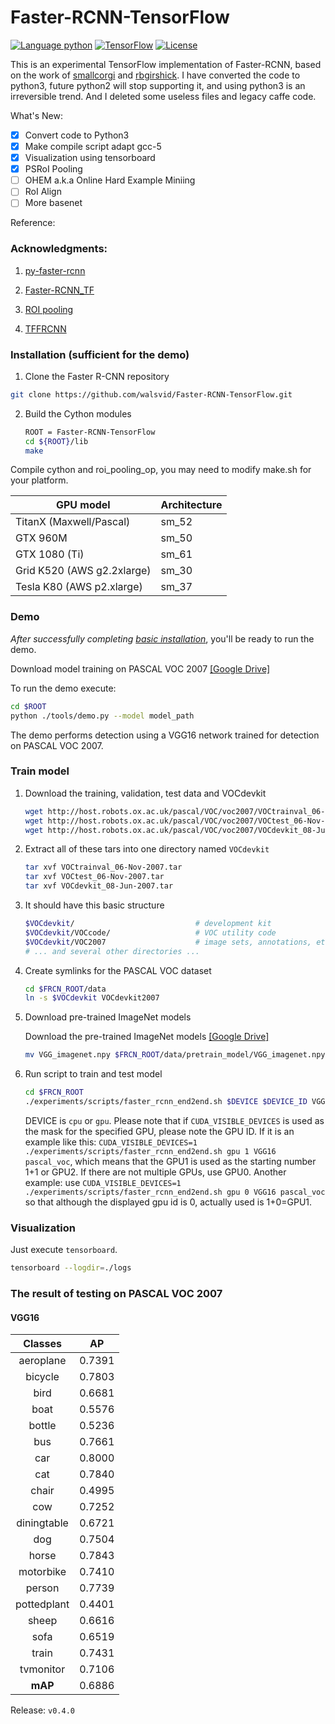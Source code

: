 # Faster-RCNN-TensorFlow
[![Language python](https://img.shields.io/badge/python-3.5%2C%203.6-blue.svg)](https://www.python.org) [![TensorFlow](https://img.shields.io/badge/tensorflow-1.3-orange.svg)](https://www.tensorflow.org) [![License](https://img.shields.io/badge/license-MIT-000000.svg)](https://opensource.org/licenses/MIT) 


This is an experimental TensorFlow implementation of Faster-RCNN, based on the work of [smallcorgi](https://github.com/smallcorgi/Faster-RCNN_TF) and [rbgirshick](https://github.com/rbgirshick/py-faster-rcnn). I have converted the code to python3, future python2 will stop supporting it, and using python3 is an irreversible trend. And I deleted some useless files and legacy caffe code.

What's New:
- [x] Convert code to Python3
- [x] Make compile script adapt gcc-5
- [x] Visualization using tensorboard
- [x] PSRoI Pooling
- [ ] OHEM a.k.a Online Hard Example Miniing
- [ ] RoI Align
- [ ] More basenet

Reference:
### Acknowledgments: 

1. [py-faster-rcnn](https://github.com/rbgirshick/py-faster-rcnn)

2. [Faster-RCNN_TF](https://github.com/smallcorgi/Faster-RCNN_TF)

3. [ROI pooling](https://github.com/zplizzi/tensorflow-fast-rcnn)

4. [TFFRCNN](https://raw.githubusercontent.com/CharlesShang/TFFRCNN)

### Installation (sufficient for the demo)

1. Clone the Faster R-CNN repository
  ```bash
  git clone https://github.com/walsvid/Faster-RCNN-TensorFlow.git
  ```

2. Build the Cython modules
    ```bash
    ROOT = Faster-RCNN-TensorFlow
    cd ${ROOT}/lib
    make
    ```
 Compile cython and roi_pooling_op, you may need to modify make.sh for your platform.

 GPU model  | Architecture |
  | ------------- | ------------- |
  | TitanX (Maxwell/Pascal) | sm_52 |
  | GTX 960M | sm_50 |
  | GTX 1080 (Ti) | sm_61 |
  | Grid K520 (AWS g2.2xlarge) | sm_30 |
  | Tesla K80 (AWS p2.xlarge) | sm_37 |


### Demo

*After successfully completing [basic installation](#installation-sufficient-for-the-demo)*, you'll be ready to run the demo.

Download model training on PASCAL VOC 2007  [[Google Drive]](https://drive.google.com/file/d/0ByuDEGFYmWsbZ0EzeUlHcGFIVWM/view)


To run the demo execute:
```bash
cd $ROOT
python ./tools/demo.py --model model_path
```
The demo performs detection using a VGG16 network trained for detection on PASCAL VOC 2007.

### Train model
1. Download the training, validation, test data and VOCdevkit

    ```bash
    wget http://host.robots.ox.ac.uk/pascal/VOC/voc2007/VOCtrainval_06-Nov-2007.tar
    wget http://host.robots.ox.ac.uk/pascal/VOC/voc2007/VOCtest_06-Nov-2007.tar
    wget http://host.robots.ox.ac.uk/pascal/VOC/voc2007/VOCdevkit_08-Jun-2007.tar
    ```

2. Extract all of these tars into one directory named `VOCdevkit`

    ```bash
    tar xvf VOCtrainval_06-Nov-2007.tar
    tar xvf VOCtest_06-Nov-2007.tar
    tar xvf VOCdevkit_08-Jun-2007.tar
    ```

3. It should have this basic structure

    ```bash
    $VOCdevkit/                           # development kit
    $VOCdevkit/VOCcode/                   # VOC utility code
    $VOCdevkit/VOC2007                    # image sets, annotations, etc.
    # ... and several other directories ...
    ```

4. Create symlinks for the PASCAL VOC dataset

    ```bash
    cd $FRCN_ROOT/data
    ln -s $VOCdevkit VOCdevkit2007
    ```

5. Download pre-trained ImageNet models

    Download the pre-trained ImageNet models [[Google Drive]](https://drive.google.com/file/d/0ByuDEGFYmWsbNVF5eExySUtMZmM/view?usp=sharing)

    ```bash
    mv VGG_imagenet.npy $FRCN_ROOT/data/pretrain_model/VGG_imagenet.npy
    ```

6. Run script to train and test model
    ```bash
    cd $FRCN_ROOT
    ./experiments/scripts/faster_rcnn_end2end.sh $DEVICE $DEVICE_ID VGG16 pascal_voc
    ```
    DEVICE is `cpu` or `gpu`.
    Please note that if `CUDA_VISIBLE_DEVICES` is used as the mask for the specified GPU, please note the GPU ID. If it is an example like this: `CUDA_VISIBLE_DEVICES=1 ./experiments/scripts/faster_rcnn_end2end.sh gpu 1 VGG16 pascal_voc`, which means that the GPU1 is used as the starting number 1+1 or GPU2. If there are not multiple GPUs, use GPU0. Another example: use `CUDA_VISIBLE_DEVICES=1 ./experiments/scripts/faster_rcnn_end2end.sh gpu 0 VGG16 pascal_voc` so that although the displayed gpu id is 0, actually used is 1+0=GPU1.


### Visualization
Just execute `tensorboard`.
```bash
tensorboard --logdir=./logs
```

### The result of testing on PASCAL VOC 2007 

#### VGG16
| Classes     | AP     |
|:-----------:|:------:|
| aeroplane   | 0.7391 |
| bicycle     | 0.7803 |
| bird        | 0.6681 |
| boat        | 0.5576 |
| bottle      | 0.5236 |
| bus         | 0.7661 |
| car         | 0.8000 |
| cat         | 0.7840 |
| chair       | 0.4995 |
| cow         | 0.7252 |
| diningtable | 0.6721 |
| dog         | 0.7504 |
| horse       | 0.7843 |
| motorbike   | 0.7410 |
| person      | 0.7739 |
| pottedplant | 0.4401 |
| sheep       | 0.6616 |
| sofa        | 0.6519 |
| train       | 0.7431 |
| tvmonitor   | 0.7106 |
| **mAP**     | 0.6886 |


Release:
`v0.4.0`